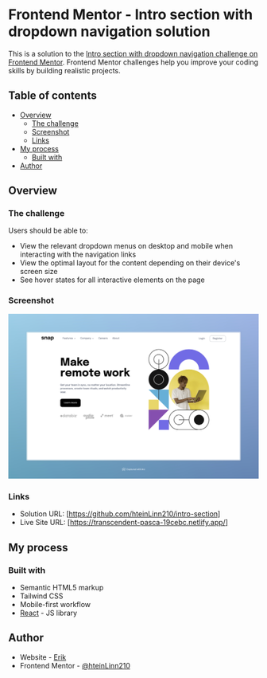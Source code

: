 # Frontend Mentor - Intro section with dropdown navigation solution

This is a solution to the [Intro section with dropdown navigation challenge on Frontend Mentor](https://www.frontendmentor.io/challenges/intro-section-with-dropdown-navigation-ryaPetHE5). Frontend Mentor challenges help you improve your coding skills by building realistic projects.

## Table of contents

-  [Overview](#overview)
   -  [The challenge](#the-challenge)
   -  [Screenshot](#screenshot)
   -  [Links](#links)
-  [My process](#my-process)
   -  [Built with](#built-with)
-  [Author](#author)

## Overview

### The challenge

Users should be able to:

-  View the relevant dropdown menus on desktop and mobile when interacting with the navigation links
-  View the optimal layout for the content depending on their device's screen size
-  See hover states for all interactive elements on the page

### Screenshot

![](/public/completed.jpeg)

### Links

-  Solution URL: [https://github.com/hteinLinn210/intro-section]
-  Live Site URL: [https://transcendent-pasca-19cebc.netlify.app/]

## My process

### Built with

-  Semantic HTML5 markup
-  Tailwind CSS
-  Mobile-first workflow
-  [React](https://reactjs.org/) - JS library

## Author

-  Website - [Erik](https://erikdesigns.webflow.io/)
-  Frontend Mentor - [@hteinLinn210](https://www.frontendmentor.io/profile/hteinLinn210)
